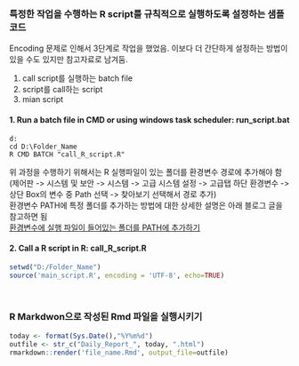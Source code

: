### 특정한 작업을 수행하는 R script를 규칙적으로 실행하도록 설정하는 샘플 코드
Encoding 문제로 인해서 3단계로 작업을 했었음. 이보다 더 간단하게 설정하는 방법이 있을 수도 있지만 참고자료로 남겨둠. <br>
1. call script를 실행하는 batch file
2. script를 call하는 script
3. mian script

#### 1. Run a batch file in CMD or using windows task scheduler: **run_script.bat**
```
d:
cd D:\Folder_Name
R CMD BATCH "call_R_script.R"
```
위 과정을 수행하기 위해서는 R 실행파일이 있는 폴더를 환경변수 경로에 추가해야 함 <br>
(제어판 -> 시스템 및 보안 -> 시스템 -> 고급 시스템 설정 -> 고급탭 하단 환경변수 -> 상단 Box의 변수 중 Path 선택 -> 찾아보기 선택해서 경로 추가) <br>
환경변수 PATH에 특정 폴더를 추가하는 방법에 대한 상세한 설명은 아래 블로그 글을 참고하면 됨 <br>
[환경변수에 실행 파일이 들어있는 폴더를 PATH에 추가하기](https://rootblog.tistory.com/206)

#### 2. Call a R script in R: **call_R_script.R**
```r
setwd("D:/Folder_Name")
source('main_script.R', encoding = 'UTF-8', echo=TRUE)
```

<br>

### R Markdwon으로 작성된 Rmd 파일을 실행시키기
```r
today <- format(Sys.Date(),"%Y%m%d")
outfile <- str_c("Daily_Report_", today, ".html")
rmarkdown::render('file_name.Rmd', output_file=outfile)
```
